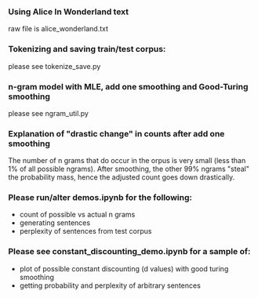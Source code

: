 ### Using Alice In Wonderland text
raw file is alice_wonderland.txt

### Tokenizing and saving train/test corpus:
please see tokenize_save.py

### n-gram model with MLE, add one smoothing and Good-Turing smoothing
please see ngram_util.py

### Explanation of "drastic change" in counts after add one smoothing
The number of n grams that do occur in the orpus is very small (less than 1% of all possible ngrams). After smoothing, the other 99% ngrams "steal" the probability mass, hence the adjusted count goes down drastically.

### Please run/alter demos.ipynb for the following:
- count of possible vs actual n grams
- generating sentences
- perplexity of sentences from test corpus

### Please see constant_discounting_demo.ipynb for a sample of:
- plot of possible constant discounting (d values) with good turing smoothing
- getting probability and perplexity of arbitrary sentences